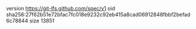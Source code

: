 version https://git-lfs.github.com/spec/v1
oid sha256:27f62b51e72bfac7fc018e9232c92eb415a8cad06912848fbbf2befad6c78844
size 13851
